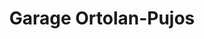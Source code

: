 ---
title: "Garage Ortolan-Pujos"
url: /monferran-saves/garage-ortolan-pujos/
shop: Autowerkstatt
---
